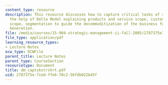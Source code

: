 ```yaml
---
content_type: resource
description: This resource discusses how to capture critical tasks of strategy with
  the help of Delta Model explaining products and service scope, customer scope, complementors
  scope, segmentation to guide the decommoditization of the business for Siemens Power
  Generation.
file: /media/courses/15-904-strategic-management-ii-fall-2005/2787375e7cedffe678c256fdb022b45f_dm_captskstrshrt.pdf
file_type: application/pdf
learning_resource_types:
- Lecture Notes
ocw_type: OCWFile
parent_title: Lecture Notes
parent_type: CourseSection
resourcetype: Document
title: dm_captskstrshrt.pdf
uid: 2787375e-7ced-ffe6-78c2-56fdb022b45f
---
```

